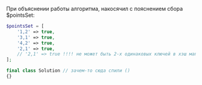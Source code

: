 При объяснении работы алгоритма, накосячил с пояснением сбора $pointsSet:
```php
$pointsSet = [
    '1,2' => true,
    '3,1' => true,
    '4,2' => true,
    '2,1' => true,
    // '2,1' => true !!!! не может быть 2‑х одинаковых ключей в хэш мапе!!!
];

final class Solution // зачем-то сюда спили ()
{}
```
